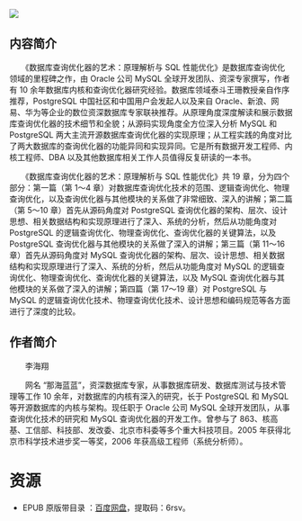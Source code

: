 ![](http://img3m3.ddimg.cn/34/11/23399773-1_u_1.jpg)

## 内容简介

　　《数据库查询优化器的艺术：原理解析与 SQL 性能优化》是数据库查询优化领域的里程碑之作，由 Oracle 公司 MySQL 全球开发团队、资深专家撰写，作者有 10 余年数据库内核和查询优化器研究经验。数据库领域泰斗王珊教授亲自作序推荐，PostgreSQL 中国社区和中国用户会发起人以及来自 Oracle、新浪、网易、华为等企业的数位资深数据库专家联袂推荐。从原理角度深度解读和展示数据库查询优化器的技术细节和全貌；从源码实现角度全方位深入分析 MySQL 和 PostgreSQL 两大主流开源数据库查询优化器的实现原理；从工程实践的角度对比了两大数据库的查询优化器的功能异同和实现异同。它是所有数据开发工程师、内核工程师、DBA 以及其他数据库相关工作人员值得反复研读的一本书。

　　《数据库查询优化器的艺术：原理解析与 SQL 性能优化》共 19 章，分为四个部分：第一篇（第 1～4 章）对数据库查询优化技术的范围、逻辑查询优化、物理查询优化，以及查询优化器与其他模块的关系做了非常细致、深入的讲解；第二篇（第 5～10 章）首先从源码角度对 PostgreSQL 查询优化器的架构、层次、设计思想、相关数据结构和实现原理进行了深入、系统的分析，然后从功能角度对 PostgreSQL 的逻辑查询优化、物理查询优化、查询优化器的关键算法，以及 PostgreSQL 查询优化器与其他模块的关系做了深入的讲解；第三篇（第 11～16 章）首先从源码角度对 MySQL 查询优化器的架构、层次、设计思想、相关数据结构和实现原理进行了深入、系统的分析，然后从功能角度对 MySQL 的逻辑查询优化、物理查询优化、查询优化器的关键算法，以及 MySQL 查询优化器与其他模块的关系做了深入的讲解；第四篇（第 17～19 章）对 PostgreSQL 与 MySQL 的逻辑查询优化技术、物理查询优化技术、设计思想和编码规范等各方面进行了深度的比较。

## 作者简介

　　李海翔

　　网名 “那海蓝蓝”，资深数据库专家，从事数据库研发、数据库测试与技术管理等工作 10 余年，对数据库的内核有深入的研究，长于 PostgreSQL 和 MySQL 等开源数据库的内核与架构。现任职于 Oracle 公司 MySQL 全球开发团队，从事查询优化技术的研究和 MySQL 查询优化器的开发工作。曾参与了 863、核高基、工信部、科技部、发改委、北京市科委等多个重大科技项目。2005 年获得北京市科学技术进步奖一等奖，2006 年获高级工程师（系统分析师）。

# 资源

* EPUB 原版带目录 ：[百度网盘](https://pan.baidu.com/s/1W4deRJe30UYpSeTYoo7GWw)，提取码：6rsv。
